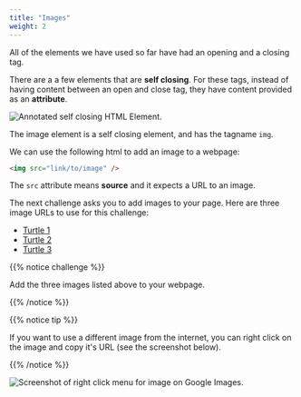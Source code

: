 ```yaml
---
title: "Images"
weight: 2
---
```


All of the elements we have used so far have had an opening and a closing tag.

There are a a few elements that are **self closing**.
For these tags, instead of having content between an open and close tag, they have content provided as an **attribute**.

![Annotated self closing HTML Element.](../../images/self_closing_element.png)

The image element is a self closing element, and has the tagname `img`.

We can use the following html to add an image to a webpage:

```html
<img src="link/to/image" />
```

The `src` attribute means **source** and it expects a URL to an image.

The next challenge asks you to add images to your page.
Here are three image URLs to use for this challenge:

- <a href="../../images/turtle_1.jpg" target="_blank">Turtle 1</a>
- <a href="../../images/turtle_2.jpg" target="_blank">Turtle 2</a>
- <a href="../../images/turtle_3.jpg" target="_blank">Turtle 3</a>

{{% notice challenge %}}

Add the three images listed above to your webpage.

{{% /notice %}}

{{% notice tip %}}

If you want to use a different image from the internet, you can right click on the image and copy it's URL (see the screenshot below).

{{% /notice %}}

![Screenshot of right click menu for image on Google Images.](../../images/image_link.png)
